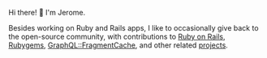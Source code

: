 Hi there! 👋 I'm Jerome.

Besides working on Ruby and Rails apps, I like to occasionally give back to the
open-source community, with contributions to
[Ruby on Rails](https://github.com/rails/rails/pulls?q=is%3Apr+is%3Amerged+author%3Ajeromedalbert),
[Rubygems](https://github.com/rubygems/rubygems/pulls?q=is%3Apr+is%3Amerged+author%3Ajeromedalbert),
[GraphQL::FragmentCache](https://github.com/DmitryTsepelev/graphql-ruby-fragment_cache/pulls?q=is%3Apr+is%3Amerged+author%3Ajeromedalbert),
and other related
[projects](https://github.com/pulls?q=is%3Apr+is%3Amerged+is%3Apublic+language%3Aruby+author%3Ajeromedalbert).
